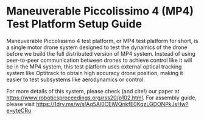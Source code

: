 # Maneuverable Piccolissimo 4 (MP4) Test Platform Setup Guide

Maneuverable Piccolissimo 4 test platform, or MP4 test platform for short, is a single motor drone system designed to test the dynamics of the drone before we build the full distributed version of MP4 system. Instead of using peer-to-peer communication between drones to achieve control like it will be in the MP4 system, this test platform uses external optical tracking system like Optitrack to obtain high accuracy drone position, making it easier to test subsystems like aerodynamics or control.

For more details of this system, please check (and cite!) our paper at https://www.roboticsproceedings.org/rss20/p102.html. For assembly guide, please visit https://1drv.ms/w/s!Aq5Al0CEiWQnkfE0KqzLGDONPkJsHw?e=yteCRu

